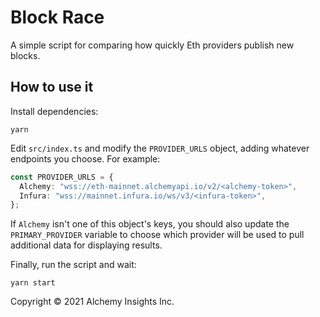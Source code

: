 # Block Race

A simple script for comparing how quickly Eth providers publish new blocks.

## How to use it

Install dependencies:

```
yarn
```

Edit `src/index.ts` and modify the `PROVIDER_URLS` object, adding whatever
endpoints you choose. For example:

```ts
const PROVIDER_URLS = {
  Alchemy: "wss://eth-mainnet.alchemyapi.io/v2/<alchemy-token>",
  Infura: "wss://mainnet.infura.io/ws/v3/<infura-token>",
};
```

If `Alchemy` isn't one of this object's keys, you should also update the
`PRIMARY_PROVIDER` variable to choose which provider will be used to pull
additional data for displaying results.

Finally, run the script and wait:

```
yarn start
```

Copyright © 2021 Alchemy Insights Inc.
